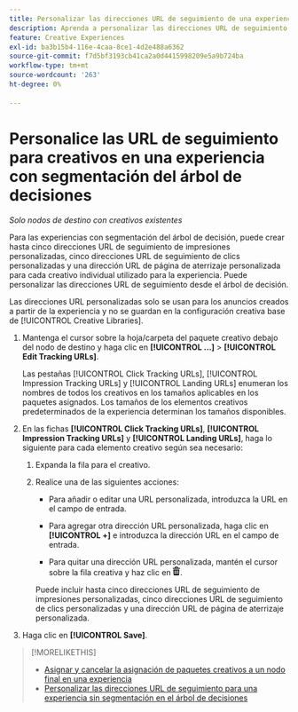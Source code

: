 ```yaml
---
title: Personalizar las direcciones URL de seguimiento de una experiencia
description: Aprenda a personalizar las direcciones URL de seguimiento para cada elemento creativo de una experiencia con segmentación del árbol de decisiones.
feature: Creative Experiences
exl-id: ba3b15b4-116e-4caa-8ce1-4d2e488a6362
source-git-commit: f7d5bf3193cb41ca2a0d4415998209e5a9b724ba
workflow-type: tm+mt
source-wordcount: '263'
ht-degree: 0%

---
```


# Personalice las URL de seguimiento para creativos en una experiencia con segmentación del árbol de decisiones

*Solo nodos de destino con creativos existentes*

Para las experiencias con segmentación del árbol de decisión, puede crear hasta cinco direcciones URL de seguimiento de impresiones personalizadas, cinco direcciones URL de seguimiento de clics personalizadas y una dirección URL de página de aterrizaje personalizada para cada creativo individual utilizado para la experiencia. Puede personalizar las direcciones URL de seguimiento desde el árbol de decisión.

Las direcciones URL personalizadas solo se usan para los anuncios creados a partir de la experiencia y no se guardan en la configuración creativa base de [!UICONTROL Creative Libraries].

1. Mantenga el cursor sobre la hoja/carpeta del paquete creativo debajo del nodo de destino y haga clic en **[!UICONTROL ...]** > **[!UICONTROL Edit Tracking URLs]**.

   Las pestañas [!UICONTROL Click Tracking URLs], [!UICONTROL Impression Tracking URLs] y [!UICONTROL Landing URLs] enumeran los nombres de todos los creativos en los tamaños aplicables en los paquetes asignados. Los tamaños de los elementos creativos predeterminados de la experiencia determinan los tamaños disponibles.<!-- There's no distinct "Creative Sizes" setting. -->

1. En las fichas **[!UICONTROL Click Tracking URLs]**, **[!UICONTROL Impression Tracking URLs]** y **[!UICONTROL Landing URLs]**, haga lo siguiente para cada elemento creativo según sea necesario:

   1. Expanda la fila para el creativo.

   1. Realice una de las siguientes acciones:

      * Para añadir o editar una URL personalizada, introduzca la URL en el campo de entrada.

      * Para agregar otra dirección URL personalizada, haga clic en **[!UICONTROL +]** e introduzca la dirección URL en el campo de entrada.

      * Para quitar una dirección URL personalizada, mantén el cursor sobre la fila creativa y haz clic en ![Eliminar](/help/creative/assets/delete.png "Eliminar").

      Puede incluir hasta cinco direcciones URL de seguimiento de impresiones personalizadas, cinco direcciones URL de seguimiento de clics personalizadas y una dirección URL de página de aterrizaje personalizada.

1. Haga clic en **[!UICONTROL Save]**.

>[!MORELIKETHIS]
>
>* [Asignar y cancelar la asignación de paquetes creativos a un nodo final en una experiencia](/help/creative/experiences/experience-assign-creative-bundles.md)
>* [Personalizar las direcciones URL de seguimiento para una experiencia sin segmentación en el árbol de decisiones](experience-tracking-urls-no-targeting.md)
